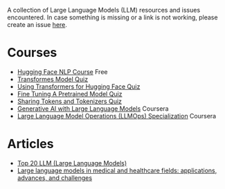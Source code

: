 A collection of Large Language Models (LLM) resources and issues encountered.
In case something is missing or a link is not working, please create an issue [here](https://github.com/vpapaioannou/llm_resources/issues).

# Courses

- [Hugging Face NLP Course](https://huggingface.co/learn/nlp-course) Free
- [Transformes Model Quiz](https://huggingface.co/learn/nlp-course/chapter1/10)
- [Using Transformers for Hugging Face Quiz](https://huggingface.co/learn/nlp-course/chapter2/8)
- [Fine Tuning A Pretrained Model Quiz](https://huggingface.co/learn/nlp-course/chapter3/6)
- [Sharing Tokens and Tokenizers Quiz](https://huggingface.co/learn/nlp-course/chapter4/6)
- [Generative AI with Large Language Models](https://www.coursera.org/learn/generative-ai-with-llms) Coursera
- [Large Language Model Operations (LLMOps) Specialization](https://www.coursera.org/specializations/large-language-model-operations) Coursera

# Articles

- [Top 20 LLM (Large Language Models)](https://www.geeksforgeeks.org/top-20-llm-models/)
- [Large language models in medical and healthcare fields: applications, advances, and challenges](https://link.springer.com/article/10.1007/s10462-024-10921-0)
